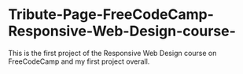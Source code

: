 # Tribute-Page-FreeCodeCamp-Responsive-Web-Design-course-
This is the first project of the Responsive Web Design course on FreeCodeCamp and my first project overall.

